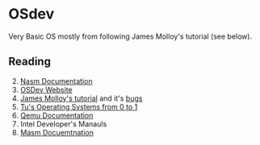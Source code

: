 # OSdev

Very Basic OS mostly from following James Molloy's tutorial (see below).

## Reading

2. [Nasm Documentation](https://www.nasm.us/xdoc/2.15.05/nasmdoc.pdf)
4. [OSDev Website](https://wiki.osdev.org/Expanded_Main_Page)
5. [James Molloy's tutorial](https://archive.is/dWJGu) and it's [bugs](https://wiki.osdev.org/James_Molloy%27s_Tutorial_Known_Bugs)
6. [Tu's Operating Systems from 0 to 1](https://github.com/tuhdo/os01)
7. [Qemu Documentation](https://www.qemu.org/docs/master/about/build-platforms.html)
1. Intel Developer's Manauls
3. [Masm Docuemtnation](https://docs.microsoft.com/en-us/cpp/assembler/masm/microsoft-macro-assembler-reference?view=msvc-170)
